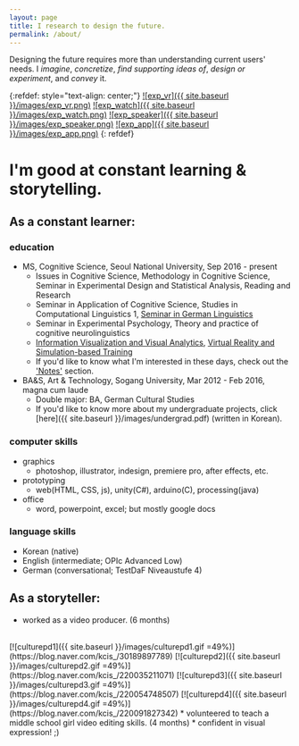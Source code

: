 ```yaml
---
layout: page
title: I research to design the future.
permalink: /about/
---
```


Designing the future requires more than understanding current users' needs. I *imagine*, *concretize*, *find supporting ideas of*, *design or experiment*, and *convey* it.

{:refdef: style="text-align: center;"}
[![exp_vr]({{ site.baseurl }}/images/exp_vr.png)](https://sueannej.github.io/exp_vr)
[![exp_watch]({{ site.baseurl }}/images/exp_watch.png)](https://sueannej.github.io/exp_watch)
[![exp_speaker]({{ site.baseurl }}/images/exp_speaker.png)](https://sueannej.github.io/exp_speaker)
[![exp_app]({{ site.baseurl }}/images/exp_app.png)](https://sueannej.github.io/exp_app)
{: refdef}

# I'm good at constant learning & storytelling.

## As a **constant learner**:
### education
* MS, Cognitive Science, Seoul National University, Sep 2016 - present
  * Issues in Cognitive Science, Methodology in Cognitive Science, Seminar in Experimental Design and Statistical Analysis, Reading and Research
  * Seminar in Application of Cognitive Science, Studies in Computational Linguistics 1, [Seminar in German Linguistics](https://sueannej.github.io/conversationalagent)
  * Seminar in Experimental Psychology, Theory and practice of cognitive neurolinguistics
  * [Information Visualization and Visual Analytics](https://sueannej.github.io/infoviz), [Virtual Reality and Simulation-based Training](https://sueannej.github.io/vrui)
  * If you'd like to know what I'm interested in these days, check out the ['Notes'](https://sueannej.github.io/notes) section.
* BA&S, Art & Technology, Sogang University, Mar 2012 - Feb 2016, magna cum laude
  * Double major: BA, German Cultural Studies
  * If you'd like to know more about my undergraduate projects, click [here]({{ site.baseurl }}/images/undergrad.pdf) (written in Korean).

### computer skills
* graphics
  * photoshop, illustrator, indesign, premiere pro, after effects, etc.
* prototyping
  * web(HTML, CSS, js), unity(C#), arduino(C), processing(java)
* office
  * word, powerpoint, excel; but mostly google docs

### language skills
* Korean (native)
* English (intermediate; OPIc Advanced Low)
* German (conversational; TestDaF Niveaustufe 4)

## As a **storyteller**:
* worked as a video producer. (6 months)
<br />
[![culturepd1]({{ site.baseurl }}/images/culturepd1.gif =49%)](https://blog.naver.com/kcis_/30189897789)
[![culturepd2]({{ site.baseurl }}/images/culturepd2.gif =49%)](https://blog.naver.com/kcis_/220035211071)
[![culturepd3]({{ site.baseurl }}/images/culturepd3.gif =49%)](https://blog.naver.com/kcis_/220054748507)
[![culturepd4]({{ site.baseurl }}/images/culturepd4.gif =49%)](https://blog.naver.com/kcis_/220091827342)
* volunteered to teach a middle school girl video editing skills. (4 months)
* confident in visual expression! ;)
